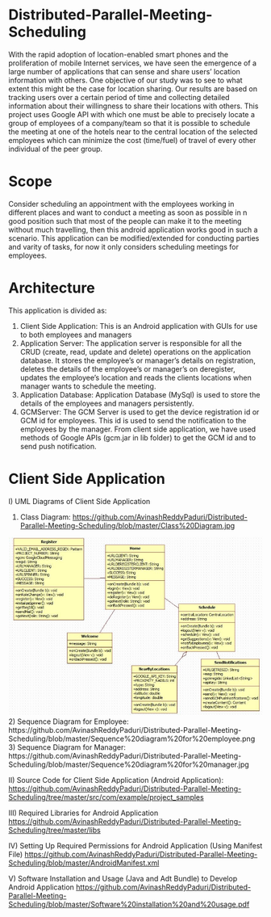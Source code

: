 # Distributed-Parallel-Meeting-Scheduling
With the rapid adoption of location-enabled smart phones and the proliferation of mobile Internet services, we have seen the emergence of a large number of applications that can sense and share users’ location information with others. One objective of our study was to see to what extent this might be the case for location sharing. Our results are based on tracking users over a certain period of time and collecting detailed information about their willingness to share their locations with others. This project uses Google API with which one must be able to precisely locate a group of employees of a company/team so that it is possible to schedule the meeting at one of the hotels near to the central location of the selected employees which can minimize the cost (time/fuel) of travel of every other individual of the peer group.
# Scope
Consider scheduling an appointment with the employees working in different places and want to conduct a meeting as soon as possible in n good position such that most of the people can make it to the meeting without much travelling, then this android application works good in such a scenario. This application can be modified/extended for conducting parties and varity of tasks, for now it only considers scheduling meetings for employees.
# Architecture
This application is divided as:
1) Client Side Application: This is an Android application with GUIs for use to both employees and managers
2) Application Server: The application server is responsible for all the CRUD (create, read, update and delete) operations on the application database. It stores the employee’s or manager’s details on registration, deletes the details of the employee’s or manager’s on deregister, updates the employee’s location and reads the clients locations when manager wants to schedule the meeting.
3) Application Database: Application Database (MySql) is used to store the details of the employees and managers persistently.
4) GCMServer: The GCM Server is used to get the device registration id or GCM id for employees. This id is used to send the notification to the employees by the manager. From client side application, we have used methods of Google APIs (gcm.jar in lib folder) to get the GCM id and to send push notification.
# Client Side Application
I) UML Diagrams of Client Side Application
  1) Class Diagram: https://github.com/AvinashReddyPaduri/Distributed-Parallel-Meeting-Scheduling/blob/master/Class%20Diagram.jpg
  <img src="./Class Diagram.jpg">
  2) Sequence Diagram for Employee: https://github.com/AvinashReddyPaduri/Distributed-Parallel-Meeting-Scheduling/blob/master/Sequence%20diagram%20for%20employee.png
  3) Sequence Diagram for Manager:
https://github.com/AvinashReddyPaduri/Distributed-Parallel-Meeting-Scheduling/blob/master/Sequence%20diagram%20for%20manager.jpg

II) Source Code for Client Side Application (Android Application): https://github.com/AvinashReddyPaduri/Distributed-Parallel-Meeting-Scheduling/tree/master/src/com/example/project_samples

III) Required Libraries for Android Application
https://github.com/AvinashReddyPaduri/Distributed-Parallel-Meeting-Scheduling/tree/master/libs

IV) Setting Up Required Permissions for Android Application (Using Manifest File)
https://github.com/AvinashReddyPaduri/Distributed-Parallel-Meeting-Scheduling/blob/master/AndroidManifest.xml

V) Software Installation and Usage (Java and Adt Bundle) to Develop Android Application
https://github.com/AvinashReddyPaduri/Distributed-Parallel-Meeting-Scheduling/blob/master/Software%20installation%20and%20usage.pdf
